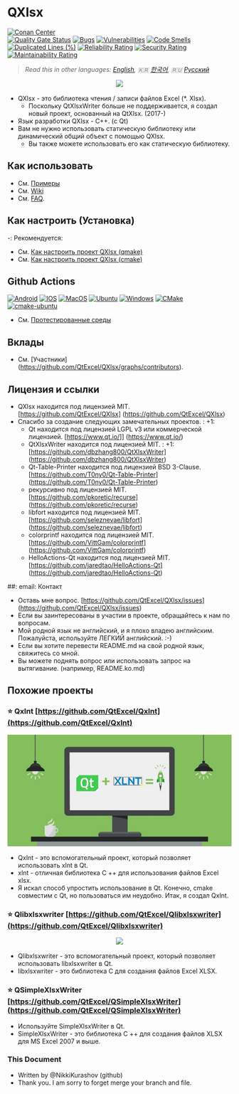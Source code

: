 # QXlsx

[![Conan Center](https://shields.io/conan/v/qxlsx)](https://conan.io/center/qxlsx)  
[![Quality Gate Status](https://sonarcloud.io/api/project_badges/measure?project=GAlexDark_QXlsx&metric=alert_status)][Quality Gate Status]
[![Bugs](https://sonarcloud.io/api/project_badges/measure?project=GAlexDark_QXlsx&metric=bugs)][Bugs]
[![Vulnerabilities](https://sonarcloud.io/api/project_badges/measure?project=GAlexDark_QXlsx&metric=vulnerabilities)][Vulnerabilities]
[![Code Smells](https://sonarcloud.io/api/project_badges/measure?project=GAlexDark_QXlsx&metric=code_smells)][Code Smells]
[![Duplicated Lines (%)](https://sonarcloud.io/api/project_badges/measure?project=GAlexDark_QXlsx&metric=duplicated_lines_density)][Duplicated Lines (%)]
[![Reliability Rating](https://sonarcloud.io/api/project_badges/measure?project=GAlexDark_QXlsx&metric=reliability_rating)][Reliability Rating]
[![Security Rating](https://sonarcloud.io/api/project_badges/measure?project=GAlexDark_QXlsx&metric=security_rating)][Security Rating]
[![Maintainability Rating](https://sonarcloud.io/api/project_badges/measure?project=GAlexDark_QXlsx&metric=sqale_rating)][Maintainability Rating]

[Quality Gate Status]: https://sonarcloud.io/summary/new_code?id=GAlexDark_QXlsx
[Bugs]: https://sonarcloud.io/summary/new_code?id=GAlexDark_QXlsx
[Vulnerabilities]: https://sonarcloud.io/summary/new_code?id=GAlexDark_QXlsx
[Code Smells]: https://sonarcloud.io/summary/new_code?id=GAlexDark_QXlsx
[Duplicated Lines (%)]: https://sonarcloud.io/summary/new_code?id=GAlexDark_QXlsx
[Reliability Rating]: https://sonarcloud.io/summary/new_code?id=GAlexDark_QXlsx
[Security Rating]: https://sonarcloud.io/summary/new_code?id=GAlexDark_QXlsx
[Maintainability Rating]: https://sonarcloud.io/summary/new_code?id=GAlexDark_QXlsx

> *Read this in other languages: [English](README.md), :kr: [한국어](README.ko.md), :ru: [Русский](README.RU.md)*

<p align="center"><img src="https://raw.githubusercontent.com/QtExcel/QXlsx/master/markdown.data/QXlsx-Desktop.png"></p>

- QXlsx - это библиотека чтения / записи файлов Excel (*. Xlsx).
   - Поскольку QtXlsxWriter больше не поддерживается, я создал новый проект, основанный на QtXlsx. (2017-)
- Язык разработки QXlsx - C++. (с Qt)
- Вам не нужно использовать статическую библиотеку или динамический общий объект с помощью QXlsx.
   - Вы также можете использовать его как статическую библиотеку.

## Как использовать
- См. [Примеры](Example.md)
- См. [Wiki](https://github.com/QtExcel/QXlsx/wiki)
- См. [FAQ](https://github.com/QtExcel/QXlsx/wiki/FAQ).

## Как настроить (Установка)

-: Рекомендуется: 
- См. [Как настроить проект QXlsx (qmake)](HowToSetProject.md)
- См. [Как настроить проект QXlsx (cmake)](HowToSetProject-cmake.md)	

## Github Actions

[![Android](https://github.com/QtExcel/QXlsx/actions/workflows/android.yml/badge.svg)](https://github.com/QtExcel/QXlsx/actions/workflows/android.yml) [![IOS](https://github.com/QtExcel/QXlsx/actions/workflows/ios.yml/badge.svg)](https://github.com/QtExcel/QXlsx/actions/workflows/ios.yml) [![MacOS](https://github.com/QtExcel/QXlsx/actions/workflows/macos.yml/badge.svg)](https://github.com/QtExcel/QXlsx/actions/workflows/macos.yml) [![Ubuntu](https://github.com/QtExcel/QXlsx/actions/workflows/ubuntu.yml/badge.svg)](https://github.com/QtExcel/QXlsx/actions/workflows/ubuntu.yml) [![Windows](https://github.com/QtExcel/QXlsx/actions/workflows/windows.yml/badge.svg)](https://github.com/QtExcel/QXlsx/actions/workflows/windows.yml) [![CMake](https://github.com/QtExcel/QXlsx/actions/workflows/cmake.yml/badge.svg)](https://github.com/QtExcel/QXlsx/actions/workflows/cmake.yml) [![cmake-ubuntu](https://github.com/QtExcel/QXlsx/actions/workflows/cmake-ubuntu.yml/badge.svg)](https://github.com/QtExcel/QXlsx/actions/workflows/cmake-ubuntu.yml)

- См. [Протестированные среды](TestEnv.md)

## Вклады
- См. [Участники] (https://github.com/QtExcel/QXlsx/graphs/contributors).

## Лицензия и ссылки
- QXlsx находится под лицензией MIT. [https://github.com/QtExcel/QXlsx] (https://github.com/QtExcel/QXlsx)
- Спасибо за создание следующих замечательных проектов. : +1:
  - Qt находится под лицензией LGPL v3 или коммерческой лицензией. [https://www.qt.io/]] (https://www.qt.io/)
  - QtXlsxWriter находится под лицензией MIT. : +1: [https://github.com/dbzhang800/QtXlsxWriter] (https://github.com/dbzhang800/QtXlsxWriter)
  - Qt-Table-Printer находится под лицензией BSD 3-Clause. [https://github.com/T0ny0/Qt-Table-Printer] (https://github.com/T0ny0/Qt-Table-Printer)
  - рекурсивно под лицензией MIT. [https://github.com/pkoretic/recurse] (https://github.com/pkoretic/recurse)
  - libfort находится под лицензией MIT. [https://github.com/seleznevae/libfort] (https://github.com/seleznevae/libfort)
  - colorprintf находится под лицензией MIT. [https://github.com/VittGam/colorprintf] (https://github.com/VittGam/colorprintf)
  - HelloActions-Qt находится под лицензией MIT. [https://github.com/jaredtao/HelloActions-Qt] (https://github.com/jaredtao/HelloActions-Qt)

##: email: Контакт
- Оставь мне вопрос. [https://github.com/QtExcel/QXlsx/issues] (https://github.com/QtExcel/QXlsx/issues)
- Если вы заинтересованы в участии в проекте, обращайтесь к нам по вопросам.
- Мой родной язык не английский, и я плохо владею английским. Пожалуйста, используйте ЛЕГКИЙ английский. :-)
- Если вы хотите перевести README.md на свой родной язык, свяжитесь со мной.
- Вы можете поднять вопрос или использовать запрос на вытягивание. (например, README.ko.md)

## Похожие проекты

### :star: <b>Qxlnt</b> [https://github.com/QtExcel/Qxlnt](https://github.com/QtExcel/Qxlnt)

<p align="center"><img src="https://github.com/QtExcel/Qxlnt/raw/master/markdown-data/Concept-QXlnt.jpg"></p>

- Qxlnt - это вспомогательный проект, который позволяет использовать xlnt в Qt.
- xlnt - отличная библиотека C ++ для использования файлов Excel xlsx.
- Я искал способ упростить использование в Qt. Конечно, cmake совместим с Qt, но пользоваться им неудобно. Итак, я создал Qxlnt.

### :star: <b>Qlibxlsxwriter</b> [https://github.com/QtExcel/Qlibxlsxwriter](https://github.com/QtExcel/Qlibxlsxwriter)

<p align="center"><img src="https://github.com/QtExcel/Qlibxlsxwriter/raw/master/markdown.data/logo.png"></p>

- Qlibxlsxwriter - это вспомогательный проект, который позволяет использовать libxlsxwriter в Qt.
- libxlsxwriter - это библиотека C для создания файлов Excel XLSX.

### :star: <b>QSimpleXlsxWriter</b> [https://github.com/QtExcel/QSimpleXlsxWriter](https://github.com/QtExcel/QSimpleXlsxWriter)

- Используйте SimpleXlsxWriter в Qt.
- SimpleXlsxWriter - это библиотека C ++ для создания файлов XLSX для MS Excel 2007 и выше.

### This Document
- Written by @NikkiKurashov (github)
- Thank you. I am sorry to forget merge your branch and file. 
